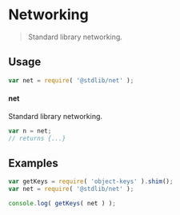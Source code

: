 <!--

@license Apache-2.0

Copyright (c) 2018 The Stdlib Authors.

Licensed under the Apache License, Version 2.0 (the "License");
you may not use this file except in compliance with the License.
You may obtain a copy of the License at

   http://www.apache.org/licenses/LICENSE-2.0

Unless required by applicable law or agreed to in writing, software
distributed under the License is distributed on an "AS IS" BASIS,
WITHOUT WARRANTIES OR CONDITIONS OF ANY KIND, either express or implied.
See the License for the specific language governing permissions and
limitations under the License.

-->

# Networking

> Standard library networking.

<section class="usage">

## Usage

```javascript
var net = require( '@stdlib/net' );
```

#### net

Standard library networking.

```javascript
var n = net;
// returns {...}
```

</section>

<!-- /.usage -->

<section class="examples">

## Examples

<!-- TODO: better examples -->

<!-- eslint no-undef: "error" -->

```javascript
var getKeys = require( 'object-keys' ).shim();
var net = require( '@stdlib/net' );

console.log( getKeys( net ) );
```

</section>

<!-- /.examples -->

<section class="links">

</section>

<!-- /.links -->
